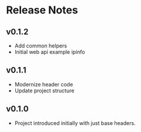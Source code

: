 # Release Notes

## v0.1.2
- Add common helpers
- Initial web api example ipinfo

## v0.1.1
- Modernize header code
- Update project structure

## v0.1.0
- Project introduced initially with just base headers.
